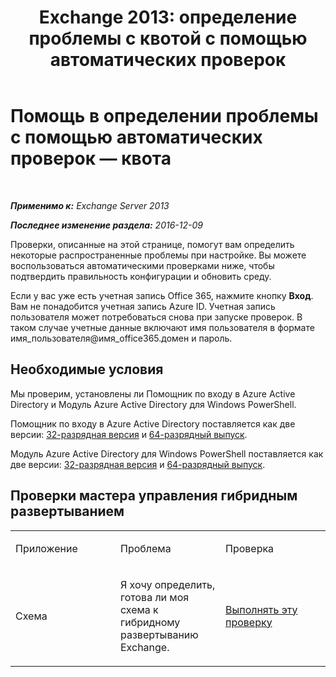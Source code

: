 ﻿---
title: 'Exchange 2013: определение проблемы с квотой с помощью автоматических проверок'
TOCTitle: Помощь в определении проблемы с помощью автоматических проверок — квота
ms:assetid: ddb93b30-d25c-463e-9814-0c56601ae734
ms:mtpsurl: https://technet.microsoft.com/ru-ru/library/Dn793976(v=EXCHG.150)
ms:contentKeyID: 62633053
ms.date: 05/22/2018
mtps_version: v=EXCHG.150
ms.translationtype: MT
---

# Помощь в определении проблемы с помощью автоматических проверок — квота

 

_**Применимо к:** Exchange Server 2013_

_**Последнее изменение раздела:** 2016-12-09_

Проверки, описанные на этой странице, помогут вам определить некоторые распространенные проблемы при настройке. Вы можете воспользоваться автоматическими проверками ниже, чтобы подтвердить правильность конфигурации и обновить среду.

Если у вас уже есть учетная запись Office 365, нажмите кнопку **Вход**. Вам не понадобится учетная запись Azure ID. Учетная запись пользователя может потребоваться снова при запуске проверок. В таком случае учетные данные включают имя пользователя в формате имя\_пользователя@имя\_office365.домен и пароль.

## Необходимые условия

Мы проверим, установлены ли Помощник по входу в Azure Active Directory и Модуль Azure Active Directory для Windows PowerShell.

Помощник по входу в Azure Active Directory поставляется как две версии: [32-разрядная версия](https://go.microsoft.com/fwlink/?linkid=286261) и [64-разрядный выпуск](https://go.microsoft.com/fwlink/?linkid=286262).

Модуль Azure Active Directory для Windows PowerShell поставляется как две версии: [32-разрядная версия](https://go.microsoft.com/fwlink/?linkid=286258) и [64-разрядный выпуск](https://go.microsoft.com/fwlink/?linkid=286259).

## Проверки мастера управления гибридным развертыванием


<table>
<colgroup>
<col style="width: 33%" />
<col style="width: 33%" />
<col style="width: 33%" />
</colgroup>
<tbody>
<tr class="odd">
<td><p>Приложение</p></td>
<td><p>Проблема</p></td>
<td><p>Проверка</p></td>
</tr>
<tr class="even">
<td><p>Схема</p></td>
<td><p>Я хочу определить, готова ли моя схема к гибридному развертыванию Exchange.</p></td>
<td><p><a href="https://go.microsoft.com/?linkid=9834919">Выполнять эту проверку</a></p></td>
</tr>
</tbody>
</table>

